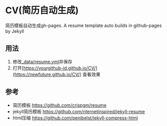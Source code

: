 # CV(简历自动生成)
简历模板自动生成gh-pages. A resume template auto builds in github-pages by Jekyll

## 用法

1. 修改[_data/resume.yml](edit/gh-pages/_data/resume.yml)并保存
2. 打开[https://yourgithub-id.github.io/CV/](https://newfuture.github.io/CV/) 查看效果



## 参考

* 简历模板 https://github.com/crispgm/resume
* jekyll简历模板 https://github.com/nternetinspired/jekyll-resume
* html压缩 https://github.com/penibelst/jekyll-compress-html
